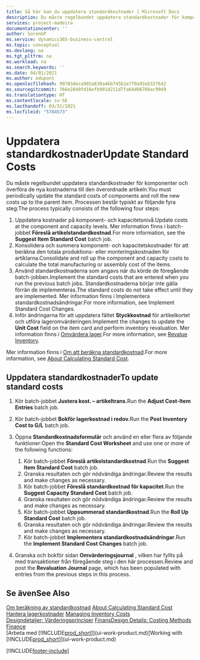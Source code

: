 ```yaml
---
title: Så här kan du uppdatera standardkostnader | Microsoft Docs
description: Du måste regelbundet uppdatera standardkostnader för komponenter och överföra de nya kostnaderna till den överordnade artikeln.
services: project-madeira
documentationcenter: ''
author: SorenGP
ms.service: dynamics365-business-central
ms.topic: conceptual
ms.devlang: na
ms.tgt_pltfrm: na
ms.workload: na
ms.search.keywords: ''
ms.date: 04/01/2021
ms.author: edupont
ms.openlocfilehash: 99783deca985a630a46b745b1e7f0a92eb327642
ms.sourcegitcommit: 766e2840fd16efb901d211d7fa64d96766ac99d9
ms.translationtype: HT
ms.contentlocale: sv-SE
ms.lasthandoff: 03/31/2021
ms.locfileid: "5784573"
---
```

# <a name="update-standard-costs"></a><span data-ttu-id="68ddd-103">Uppdatera standardkostnader</span><span class="sxs-lookup"><span data-stu-id="68ddd-103">Update Standard Costs</span></span>
<span data-ttu-id="68ddd-104">Du måste regelbundet uppdatera standardkostnader för komponenter och överföra de nya kostnaderna till den överordnade artikeln.</span><span class="sxs-lookup"><span data-stu-id="68ddd-104">You must periodically update the standard costs of components and roll the new costs up to the parent item.</span></span> <span data-ttu-id="68ddd-105">Processen består typiskt av följande fyra steg:</span><span class="sxs-lookup"><span data-stu-id="68ddd-105">The process typically consists of the following four steps:</span></span>  

1.  <span data-ttu-id="68ddd-106">Uppdatera kostnader på komponent- och kapacitetsnivå.</span><span class="sxs-lookup"><span data-stu-id="68ddd-106">Update costs at the component and capacity levels.</span></span> <span data-ttu-id="68ddd-107">Mer information finns i batch-jobbet **Föreslå artikelstandardkostnad**.</span><span class="sxs-lookup"><span data-stu-id="68ddd-107">For more information, see the **Suggest Item Standard Cost** batch job.</span></span>  
2.  <span data-ttu-id="68ddd-108">Konsolidera och summera komponent- och kapacitetskostnader för att beräkna den totala produktions- eller monteringskostnaden för artiklarna.</span><span class="sxs-lookup"><span data-stu-id="68ddd-108">Consolidate and roll up the component and capacity costs to calculate the total manufacturing or assembly cost of the items.</span></span>  
3.  <span data-ttu-id="68ddd-109">Använd standardkostnaderna som angavs när du körde de föregående batch-jobben.</span><span class="sxs-lookup"><span data-stu-id="68ddd-109">Implement the standard costs that are entered when you run the previous batch jobs.</span></span> <span data-ttu-id="68ddd-110">Standardkostnaderna börjar inte gälla förrän de implementeras.</span><span class="sxs-lookup"><span data-stu-id="68ddd-110">The standard costs do not take effect until they are implemented.</span></span> <span data-ttu-id="68ddd-111">Mer information finns i Implementera standardkostnadsändringar.</span><span class="sxs-lookup"><span data-stu-id="68ddd-111">For more information, see Implement Standard Cost Changes.</span></span>  
4.  <span data-ttu-id="68ddd-112">Inför ändringarna för att uppdatera fältet **Styckkostnad** för artikelkortet och utföra lageromvärderingen.</span><span class="sxs-lookup"><span data-stu-id="68ddd-112">Implement the changes to update the **Unit Cost** field on the item card and perform inventory revaluation.</span></span> <span data-ttu-id="68ddd-113">Mer information finns i [Omvärdera lager](inventory-how-revalue-inventory.md).</span><span class="sxs-lookup"><span data-stu-id="68ddd-113">For more information, see [Revalue Inventory](inventory-how-revalue-inventory.md).</span></span>  

<span data-ttu-id="68ddd-114">Mer information finns i [Om att beräkna standardkostnad](finance-about-calculating-standard-cost.md).</span><span class="sxs-lookup"><span data-stu-id="68ddd-114">For more information, see [About Calculating Standard Cost](finance-about-calculating-standard-cost.md).</span></span>  
## <a name="to-update-standard-costs"></a><span data-ttu-id="68ddd-115">Uppdatera standardkostnader</span><span class="sxs-lookup"><span data-stu-id="68ddd-115">To update standard costs</span></span>  
1.  <span data-ttu-id="68ddd-116">Kör batch-jobbet **Justera kost. – artikeltrans.**</span><span class="sxs-lookup"><span data-stu-id="68ddd-116">Run the **Adjust Cost-Item Entries** batch job.</span></span>  
2.  <span data-ttu-id="68ddd-117">Kör batch-jobbet **Bokför lagerkostnad i redov.**</span><span class="sxs-lookup"><span data-stu-id="68ddd-117">Run the **Post Inventory Cost to G/L** batch job.</span></span>  
3.  <span data-ttu-id="68ddd-118">Öppna **Standardkostnadsformulär** och använd en eller flera av följande funktioner:</span><span class="sxs-lookup"><span data-stu-id="68ddd-118">Open the **Standard Cost Worksheet** and use one or more of the following functions:</span></span>  

    1.  <span data-ttu-id="68ddd-119">Kör batch-jobbet **Föreslå artikelstandardkostnad**.</span><span class="sxs-lookup"><span data-stu-id="68ddd-119">Run the **Suggest Item Standard Cost** batch job.</span></span>  
    2.  <span data-ttu-id="68ddd-120">Granska resultaten och gör nödvändiga ändringar.</span><span class="sxs-lookup"><span data-stu-id="68ddd-120">Review the results and make changes as necessary.</span></span>  
    3.  <span data-ttu-id="68ddd-121">Kör batch-jobbet **Föreslå standardkostnad för kapacitet**.</span><span class="sxs-lookup"><span data-stu-id="68ddd-121">Run the **Suggest Capacity Standard Cost** batch job.</span></span>  
    4.  <span data-ttu-id="68ddd-122">Granska resultaten och gör nödvändiga ändringar.</span><span class="sxs-lookup"><span data-stu-id="68ddd-122">Review the results and make changes as necessary.</span></span>
    5. <span data-ttu-id="68ddd-123">Kör batch-jobbet **Uppsummerad standardkostnad**.</span><span class="sxs-lookup"><span data-stu-id="68ddd-123">Run the **Roll Up Standard Cost** batch job.</span></span>
    6.  <span data-ttu-id="68ddd-124">Granska resultaten och gör nödvändiga ändringar.</span><span class="sxs-lookup"><span data-stu-id="68ddd-124">Review the results and make changes as necessary.</span></span>
    7.  <span data-ttu-id="68ddd-125">Kör batch-jobbet **Implementera standardkostnadsändringar**.</span><span class="sxs-lookup"><span data-stu-id="68ddd-125">Run the **Implement Standard Cost Changes** batch job.</span></span>  
4.  <span data-ttu-id="68ddd-126">Granska och bokför sidan **Omvärderingsjournal** , vilken har fyllts på med transaktioner från föregående steg i den här processen.</span><span class="sxs-lookup"><span data-stu-id="68ddd-126">Review and post the **Revaluation Journal** page, which has been populated with entries from the previous steps in this process.</span></span>  

## <a name="see-also"></a><span data-ttu-id="68ddd-127">Se även</span><span class="sxs-lookup"><span data-stu-id="68ddd-127">See Also</span></span>  
 <span data-ttu-id="68ddd-128">[Om beräkning av standardkostnad](finance-about-calculating-standard-cost.md) </span><span class="sxs-lookup"><span data-stu-id="68ddd-128">[About Calculating Standard Cost](finance-about-calculating-standard-cost.md) </span></span>  
 <span data-ttu-id="68ddd-129">[Hantera lagerkostnader](finance-manage-inventory-costs.md) </span><span class="sxs-lookup"><span data-stu-id="68ddd-129">[Managing Inventory Costs](finance-manage-inventory-costs.md) </span></span>  
 <span data-ttu-id="68ddd-130">[Designdetaljer: Värderingsprinciper](design-details-costing-methods.md) [Finans](finance.md)</span><span class="sxs-lookup"><span data-stu-id="68ddd-130">[Design Details: Costing Methods](design-details-costing-methods.md) [Finance](finance.md)</span></span>  
 <span data-ttu-id="68ddd-131">[Arbeta med [!INCLUDE[prod_short](includes/prod_short.md)]](ui-work-product.md)</span><span class="sxs-lookup"><span data-stu-id="68ddd-131">[Working with [!INCLUDE[prod_short](includes/prod_short.md)]](ui-work-product.md)</span></span>  


[!INCLUDE[footer-include](includes/footer-banner.md)]